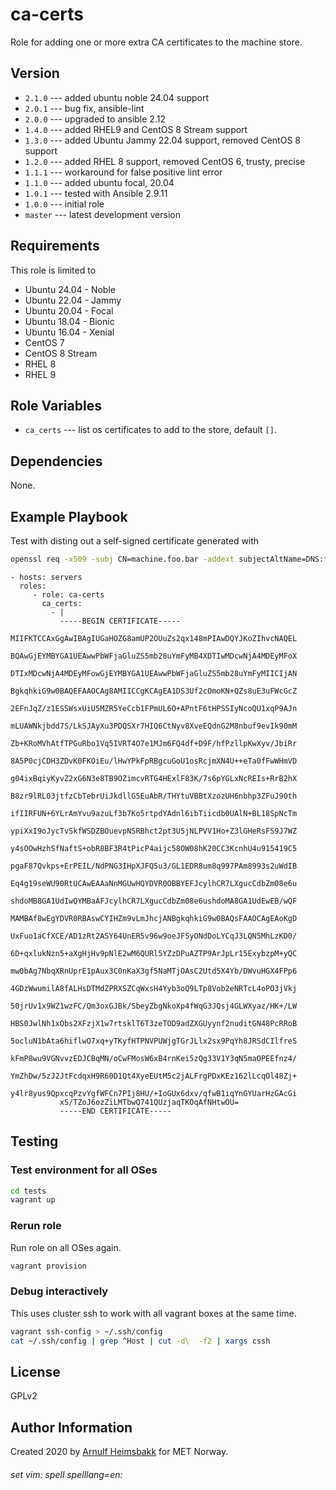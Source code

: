 ca-certs
========

Role for adding one or more extra CA certificates to the machine store.

Version
-------

* `2.1.0` --- added ubuntu noble 24.04 support
* `2.0.1` --- bug fix, ansible-lint
* `2.0.0` --- upgraded to ansible 2.12
* `1.4.0` --- added RHEL9 and CentOS 8 Stream support
* `1.3.0` --- added  Ubuntu Jammy 22.04 support, removed CentOS 8 support
* `1.2.0` --- added RHEL 8 support, removed CentOS 6, trusty, precise
* `1.1.1` --- workaround for false positive lint error
* `1.1.0` --- added ubuntu focal, 20.04
* `1.0.1` --- tested with Ansible 2.9.11
* `1.0.0` --- initial role
* `master` --- latest development version

Requirements
------------

This role is limited to

* Ubuntu 24.04 - Noble
* Ubuntu 22.04 - Jammy
* Ubuntu 20.04 - Focal
* Ubuntu 18.04 - Bionic
* Ubuntu 16.04 - Xenial
* CentOS 7
* CentOS 8 Stream
* RHEL 8
* RHEL 9

Role Variables
--------------

* `ca_certs` --- list os certificates to add to the store, default `[]`.

Dependencies
------------

None.

Example Playbook
----------------

Test with disting out a self-signed certificate generated with

```bash
openssl req -x509 -subj CN=machine.foo.bar -addext subjectAltName=DNS:foo.bar -newkey rsa:4096 -keyout machine.key -nodes -out machine-fullchain.pem -days 365
```

    - hosts: servers
      roles:
         - role: ca-certs
           ca_certs:
             - |
               -----BEGIN CERTIFICATE-----
               MIIFKTCCAxGgAwIBAgIUGaHOZG8amUP2OUuZs2qx148mPIAwDQYJKoZIhvcNAQEL
               BQAwGjEYMBYGA1UEAwwPbWFjaGluZS5mb28uYmFyMB4XDTIwMDcwNjA4MDEyMFoX
               DTIxMDcwNjA4MDEyMFowGjEYMBYGA1UEAwwPbWFjaGluZS5mb28uYmFyMIICIjAN
               BgkqhkiG9w0BAQEFAAOCAg8AMIICCgKCAgEA1DS3Uf2cOmoKN+QZs8uE3uFWcGcZ
               2EFnJqZ/z1ESSWsxUiU5MZR5YeCcb1FPmUL6O+APntF6tHPSSIyNcoQU1xqP9AJn
               mLUAWNkjbdd7S/LkSJAyXu3PDQSXr7HIQ6CtNyv8XveEQdnG2M8nbuf9evIk90mM
               Zb+KRoMVhAtfTPGuRbo1Vq5IVRT4O7e1MJm6FQ4df+D9F/hfPzllpKwXyv/JbiRr
               8A5P0cjCDH3ZDvK0FKOiEu/lHwYPkFpRBgcuGoU1osRcjmXN4U++eTa0fFwWHmVD
               g04ixBqiyKyvZ2xG6N3e8TB9OZimcvRTG4HExlF83K/7s6pYGLxNcREIs+RrB2hX
               B8zr9lRL03jtfzCbTebrUiJkdllG5EuAbR/THYtuVBBtXzozUH6nbhp3ZFuJ90th
               ifIIRFUN+6YLrAmYvu9azuLf3b7Ko5rtpdYAdnl6ibTiicdb0UAlN+BL18SpNcTm
               ypiXxI9oJycTvSkfWSDZBOuevpNSRBhct2pt3U5jNLPVV1Ho+Z3lGHeRsFS9J7WZ
               y4sOOwHzhSfNaftS+obR8BF3R4tPicP4aijc58OW08hK20CC3KcnhU4u915419C5
               pgaF87Qvkps+ErPEIL/NdPNG3IHpXJFQ5u3/GL1EDR8um8q997PAm8993s2uWdIB
               Eq4g19seWU90RtUCAwEAAaNnMGUwHQYDVR0OBBYEFJcylhCR7LXgucCdbZm08e6u
               shdoMB8GA1UdIwQYMBaAFJcylhCR7LXgucCdbZm08e6ushdoMA8GA1UdEwEB/wQF
               MAMBAf8wEgYDVR0RBAswCYIHZm9vLmJhcjANBgkqhkiG9w0BAQsFAAOCAgEAoKgD
               UxFuo1aCfXCE/AD1zRt2ASY64UnER5v96w9oeJFSyONdDoLYCqJ3LQN5MhLzKD0/
               6D+qxlukNzn5+aXgHjHv9pNlE2wM6QURl5YZzDPuAZTP9ArJpLr15ExybzpM+yQC
               mw0bAg7NbqXRnUprE1pAux3C0nKaX3gf5NaMTjOAsC2Utd5X4Yb/DWvuHGX4FPp6
               4GDzWwumilA8fALHsDTMdZPRXSZCqWxsH4Yyb3oQ9LTp8Vob2eNRTcL4oPO3jVkj
               50jrUv1x9WZ1wzFC/Qm3oxGJBk/SbeyZbgNkoXp4fWqG3JQsj4GLWXyaz/HK+/LW
               HBS0JwlNh1xObs2XFzjX1w7rtsklT6T3zeTOD9adZXGUyynf2nuditGN48PcRRoB
               5ocluN1bAta6hiflwO7xq+yTKyfHTPNVPUWjgTGrJLlx2sx9PqYh8JRSdCIlfreS
               kFmP8wu9VGNvvzEDJCBqMN/oCwFMosW6xB4rnKei5zQg33V1Y3qN5maOPEEfnz4/
               YmZhDw/5zJ2JtFcdqxH9R60D1Qt4XyeEUtM5c2jALFrgPDxKEz162lLcqOl48Zj+
               y4lr8yus9QpxcqPzvYgfWFCn7PIj8HU/+IoGUx6dxv/qfwB1iqYnGYUarHzGAcGi
               xS/TZoJ6ozZiLMTbwQ741QUzjaqTKOqAfNHtwOU=
               -----END CERTIFICATE-----


Testing
-------

### Test environment for all OSes

```bash
cd tests
vagrant up
```

### Rerun role

Run role on all OSes again.

```bash
vagrant provision
```

### Debug interactively

This uses cluster ssh to work with all vagrant boxes at the same time.

```bash
vagrant ssh-config > ~/.ssh/config
cat ~/.ssh/config | grep ^Host | cut -d\  -f2 | xargs cssh
```

License
-------

GPLv2

Author Information
------------------

Created 2020 by [Arnulf Heimsbakk](mailto:arnulf.heimsbakk@met.no) for MET Norway.

###### set vim: spell spelllang=en:
